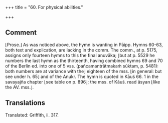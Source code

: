 +++
title = "60. For physical abilities."

+++
## Comment
⌊Prose.⌋ As was noticed above, the hymn is wanting in Pāipp. Hymns 60-63, both text and explication, are lacking in the comm. The comm., at p. 5175, assigns only fourteen hymns to this the final anuvāka; ⌊but at p. 5529 he numbers the last hymn as the thirteenth, having combined hymns 69 and 70 of the Berlin ed. into one of 5 vss. (pañcamantrātmakaṁ sūktam, p. 5481): both numbers are at variance with the⌋ eighteen of the mss. ⌊in general: but see under h. 65⌋ and of the Anukr. The hymn is quoted in Kāuś 66. 1 in the savayajña chapter ⌊see table on p. 896⌋; the mss. of Kāuś. read āsyan ⌊like the AV. mss.⌋.


## Translations
Translated: Griffith, ii. 317.
